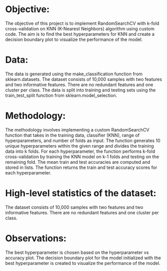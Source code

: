 # Objective:
The objective of this project is to implement RandomSearchCV with k-fold cross-validation on KNN (K-Nearest Neighbors) algorithm using custom code. The aim is to find the best hyperparameters for KNN and create a decision boundary plot to visualize the performance of the model.

# Data:
The data is generated using the make_classification function from sklearn.datasets. The dataset consists of 10,000 samples with two features and two informative features. There are no redundant features and one cluster per class. The data is split into training and testing sets using the train_test_split function from sklearn.model_selection.

# Methodology:
The methodology involves implementing a custom RandomSearchCV function that takes in the training data, classifier (KNN), range of hyperparameters, and number of folds as input. The function generates 10 unique hyperparameters within the given range and divides the training data into k folds. For each hyperparameter, the function performs k-fold cross-validation by training the KNN model on k-1 folds and testing on the remaining fold. The mean train and test accuracies are computed and stored in lists. The function returns the train and test accuracy scores for each hyperparameter.

# High-level statistics of the dataset:
The dataset consists of 10,000 samples with two features and two informative features. There are no redundant features and one cluster per class.

# Observations:
The best hyperparameter is chosen based on the hyperparameter vs accuracy plot. The decision boundary plot for the model initialized with the best hyperparameter is created to visualize the performance of the model.

